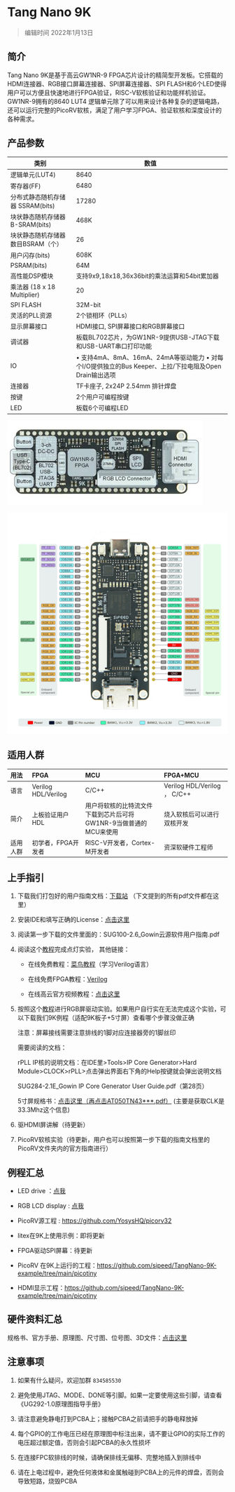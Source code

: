 # Tang Nano 9K

>  编辑时间 2022年1月13日

## **简介**

Tang Nano 9K是基于高云GW1NR-9 FPGA芯片设计的精简型开发板。它搭载的HDMI连接器、RGB接口屏幕连接器、SPI屏幕连接器、SPI FLASH和6个LED使得用户可以方便且快速地进行FPGA验证，RISC-V软核验证和功能样机验证。GW1NR-9拥有的8640 LUT4 逻辑单元除了可以用来设计各种复杂的逻辑电路，还可以运行完整的PicoRV软核，满足了用户学习FPGA、验证软核和深度设计的各种需求。

## **产品参数**
| 类别 |数值 |
| --------------------------------- | ------------------------------------------------------------ |
| 逻辑单元(LUT4)                    | 8640                                                         |
| 寄存器(FF)                        | 6480                                                         |
| 分布式静态随机存储器  SSRAM(bits) | 17280                                                        |
| 块状静态随机存储器  B-SRAM(bits)  | 468K                                                         |
| 块状静态随机存储器数目BSRAM（个） | 26                                                           |
| 用户闪存(bits)                    | 608K                                                         |
| PSRAM(bits)                       | 64M                                                          |
| 高性能DSP模块                     | 支持9x9,18x18,36x36bit的乘法运算和54bit累加器                |
| 乘法器  (18 x 18 Multiplier)      | 20                                                           |
| SPI FLASH                         | 32M-bit                                                      |
| 灵活的PLL资源                     | 2个锁相环（PLLs）                                            |
| 显示屏幕接口                      | HDMI接口, SPI屏幕接口和RGB屏幕接口                           |
| 调试器                            | 板载BL702芯片，为GW1NR-9提供USB-JTAG下载和USB-UART串口打印功能 |
| IO                                | • 支持4mA、8mA、16mA、24mA等驱动能力   • 对每个I/O提供独立的Bus Keeper、上拉/下拉电阻及Open Drain输出选项 |
| 连接器                            | TF卡座子, 2x24P  2.54mm 排针焊盘                             |
| 按键                              | 2个用户可编程按键                                            |
| LED                               | 板载6个可编程LED                                             |


![Generated](./assets/clip_image008.jpg)

![Generated](./assets/clip_image010.gif)

## **适用人群**

| 用法     | FPGA                             | MCU                                | FPGA+MCU                     |
| :---- | :---------- | :------------- | :----------------- |
| 语言     | Verilog HDL/Verilog         | C/C++               | Verilog HDL/Verilog ，  C/C++                |
| 简介     | 上板验证用户HDL | 用户将软核的比特流文件下载到芯片后可将<br>GW1NR-9当做普通的MCU来使用  | 烧入软核后可以进行双核开发 |
| 适用人群 | 初学者，FPGA开发者        | RISC-V开发者，Cortex-M开发者          | 资深软硬件工程师             |

## **上手指引**

1. 下载我们打包好的用户指南文档：[下载站](https://dl.sipeed.com/shareURL/TANG) （下文提到的所有pdf文件都在这里）

2. 安装IDE和填写正确的License：[点击这里](https://wiki.sipeed.com/soft/Tang/zh/Tang-Nano-Doc/get_started/install-the-ide.html)

3. 阅读第一步下载的文件里面的：SUG100-2.6_Gowin云源软件用户指南.pdf

4. 阅读这个[教程](./Nano_9K_examples/LED.md)完成点灯实验， 其他链接：

    - 在线免费教程：[菜鸟教程](https://www.runoob.com/w3cnote/verilog-tutorial.html)（学习Verilog语言）

    - 在线免费FPGA教程：[Verilog](https://www.asic-world.com/verilog/index.html)

    - 在线高云官方视频教程：[点击这里](http://www.gowinsemi.com.cn/video_complex.aspx?FId=n15:15:26)

5. 按照这个[教程](./Nano_9K_examples/LCD.md)进行RGB屏驱动实验。如果用户自行实在无法完成这个实验，可以下载我们9K例程（适配9K板子+5寸屏）查看哪个步骤没做正确

    注意：屏幕接线需要注意排线的1脚对应连接器旁的1脚丝印

    需要阅读的文档：

    rPLL IP核的说明文档：在IDE里>Tools>IP Core Generator>Hard Module>CLOCK>rPLL>点击弹出界面右下角的Help按键就会弹出说明文档

    SUG284-2.1E_Gowin IP Core Generator User Guide.pdf（第28页）

    5寸屏规格书：[点击这里（再点击AT050TN43***.pdf）](https://dl.sipeed.com/shareURL/LICHEE/Zero/HDK/) (主要是获取CLK是33.3Mhz这个信息)

6. 驱HDMI屏讲解（待更新）

7. PicoRV软核实验（待更新，用户也可以按照第一步下载的指南文档里的PicoRV文件夹内的官方指南进行）

## 例程汇总

- LED drive ：[点我](./Nano_9K_examples/LED.md) 

- RGB LCD display : [点我](./Nano_9K_examples/LCD.md)

- PicoRV源工程 : https://github.com/YosysHQ/picorv32 

- litex在9K上使用示例：即将更新

- FPGA驱动SPI屏幕：待更新

- PicoRV 在9K上运行的工程：<https://github.com/sipeed/TangNano-9K-example/tree/main/picotiny>

- HDMI显示工程：<https://github.com/sipeed/TangNano-9K-example/tree/main/picotiny>

## **硬件资料汇总**

规格书、官方手册、原理图、尺寸图、位号图、3D文件：[点击这里](https://dl.sipeed.com/shareURL/TANG/Nano%209K)

## **注意事项**

1. 如果有什么疑问，欢迎加群 `834585530`

2. 避免使用JTAG、MODE、DONE等引脚。如果一定要使用这些引脚，请查看《UG292-1.0原理图指导手册》

3. 请注意避免静电打到PCBA上；接触PCBA之前请把手的静电释放掉

4. 每个GPIO的工作电压已经在原理图中标注出来，请不要让GPIO的实际工作的电压超过额定值，否则会引起PCBA的永久性损坏

5. 在连接FPC软排线的时候，请确保排线无偏移、完整地插入到排线中

6. 请在上电过程中，避免任何液体和金属触碰到PCBA上的元件的焊盘，否则会导致短路，烧毁PCBA

 